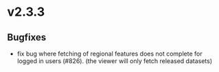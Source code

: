 # v2.3.3

## Bugfixes

- fix bug where fetching of regional features does not complete for logged in users (#826). (the viewer will only fetch released datasets)